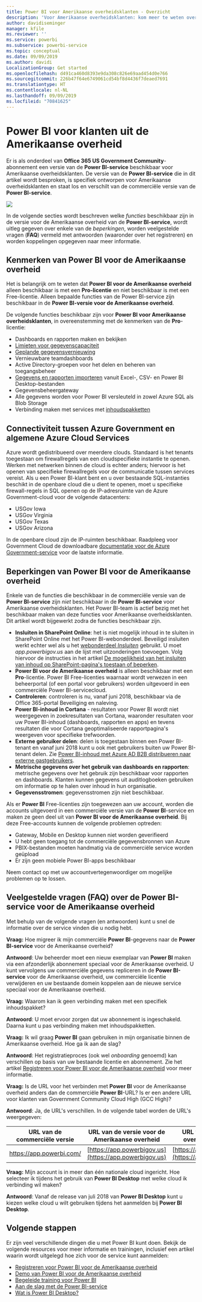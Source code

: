 ```yaml
---
title: Power BI voor Amerikaanse overheidsklanten - Overzicht
description: 'Voor Amerikaanse overheidsklanten: kom meer te weten over de kenmerken en limieten voor de Power BI-service voor de Amerikaanse overheid'
author: davidiseminger
manager: kfile
ms.reviewer: ''
ms.service: powerbi
ms.subservice: powerbi-service
ms.topic: conceptual
ms.date: 09/09/2019
ms.author: davidi
LocalizationGroup: Get started
ms.openlocfilehash: d491ca460d8393e9da308c826e69aad454d0e766
ms.sourcegitcommit: 226b47f64e6749061cd54bf8d4436f7deaed7691
ms.translationtype: HT
ms.contentlocale: nl-NL
ms.lasthandoff: 09/09/2019
ms.locfileid: "70841625"
---
```

# <a name="power-bi-for-us-government-customers"></a>Power BI voor klanten uit de Amerikaanse overheid
Er is als onderdeel van **Office 365 US Government Community**-abonnement een versie van de **Power BI-service** beschikbaar voor Amerikaanse overheidsklanten. De versie van de **Power BI-service** die in dit artikel wordt besproken, is specifiek ontworpen voor Amerikaanse overheidsklanten en staat los en verschilt van de commerciële versie van de **Power BI-service**.

![](media/service-govus-overview/service_usgov_overview-1.png)

In de volgende secties wordt beschreven welke *functies* beschikbaar zijn in de versie voor de Amerikaanse overheid van de **Power BI-service**, wordt uitleg gegeven over enkele van de *beperkingen*, worden veelgestelde vragen (**FAQ**) vermeld met antwoorden (waaronder over het registreren) en worden koppelingen opgegeven naar meer informatie.

## <a name="features-of-power-bi-us-government"></a>Kenmerken van Power BI voor de Amerikaanse overheid
Het is belangrijk om te weten dat **Power BI voor de Amerikaanse overheid** alleen beschikbaar is met een **Pro-licentie** en niet beschikbaar is met een Free-licentie. Alleen bepaalde functies van de Power BI-service zijn beschikbaar in de **Power BI-versie voor de Amerikaanse overheid**.

De volgende functies beschikbaar zijn voor **Power BI voor Amerikaanse overheidsklanten**, in overeenstemming met de kenmerken van de **Pro**-licentie:

* Dashboards en rapporten maken en bekijken
* [Limieten voor gegevenscapaciteit](service-admin-manage-your-data-storage-in-power-bi.md)
* [Geplande gegevensvernieuwing](refresh-data.md)
* Vernieuwbare teamdashboards
* Active Directory-groepen voor het delen en beheren van toegangsbeheer
* [Gegevens en rapporten importeren](service-get-data.md) vanuit Excel-, CSV- en Power BI Desktop-bestanden
* Gegevensbeheergateway
* Alle gegevens worden voor Power BI versleuteld in zowel Azure SQL als Blob Storage
* Verbinding maken met services met [inhoudspakketten](service-connect-to-services.md)

## <a name="connectivity-between-government-and-global-azure-cloud-services"></a>Connectiviteit tussen Azure Government en algemene Azure Cloud Services 

Azure wordt gedistribueerd over meerdere clouds. Standaard is het tenants toegestaan om firewallregels van een cloudspecifieke instantie te openen. Werken met netwerken binnen de cloud is echter anders; hiervoor is het openen van specifieke firewallregels voor de communicatie tussen services vereist. Als u een Power BI-klant bent en u over bestaande SQL-instanties beschikt in de openbare cloud die u dient te openen, moet u specifieke firewall-regels in SQL openen op de IP-adresruimte van de Azure Government-cloud voor de volgende datacenters:

* USGov Iowa
* USGov Virginia
* USGov Texas
* USGov Arizona

In de openbare cloud zijn de IP-ruimten beschikbaar. Raadpleeg voor Government Cloud de downloadbare [documentatie voor de Azure Government-service](https://www.microsoft.com/download/details.aspx?id=57063) voor de laatste informatie.

## <a name="limitations-of-power-bi-us-government"></a>Beperkingen van Power BI voor de Amerikaanse overheid
Enkele van de functies die beschikbaar in de commerciële versie van de **Power BI-service** zijn *niet* beschikbaar in de **Power BI-service** voor Amerikaanse overheidsklanten. Het Power BI-team is actief bezig met het beschikbaar maken van deze functies voor Amerikaanse overheidsklanten. Dit artikel wordt bijgewerkt zodra de functies beschikbaar zijn.

* **Insluiten in SharePoint Online**: het is niet mogelijk inhoud in te sluiten in SharePoint Online met het Power BI-webonderdeel. Beveiligd insluiten werkt echter wel als u het [webonderdeel *Insluiten*](https://docs.microsoft.com/power-bi/service-embed-secure) gebruikt. U moet *app.powerbigov.us* aan de lijst met uitzonderingen toevoegen. Volg hiervoor de instructies in het artikel [De mogelijkheid van het insluiten van inhoud op SharePoint-pagina's toestaan of beperken](https://support.office.com/article/allow-or-restrict-the-ability-to-embed-content-on-sharepoint-pages-e7baf83f-09d0-4bd1-9058-4aa483ee137b).
* **Power BI voor de Amerikaanse overheid** is alleen beschikbaar met een **Pro**-licentie. Power BI Free-licenties waarnaar wordt verwezen in een beheerportal (of een portal voor gebruikers) worden uitgevoerd in een commerciële Power BI-servicecloud.
* **Controleren**: controleren is nu, vanaf juni 2018, beschikbaar via de Office 365-portal Beveiliging en naleving.
* **Power BI-inhoud in Cortana** - resultaten voor Power BI wordt niet weergegeven in zoekresultaten van Cortana, waaronder resultaten voor uw Power BI-inhoud (dashboards, rapporten en apps) en tevens resultaten die voor Cortana geoptimaliseerde rapportpagina's weergeven voor specifieke trefwoorden.
* **Externe gebruiker delen**: delen is toegestaan binnen een Power BI-tenant en vanaf juni 2018 kunt u ook met gebruikers buiten uw Power BI-tenant delen. Zie [Power BI-inhoud met Azure AD B2B distribueren naar externe gastgebruikers](service-admin-azure-ad-b2b.md).
* **Metrische gegevens over het gebruik van dashboards en rapporten**: metrische gegevens over het gebruik zijn beschikbaar voor rapporten en dashboards. Klanten kunnen gegevens uit auditlogboeken gebruiken om informatie op te halen over inhoud in hun organisatie.
* **Gegevensstromen**: gegevensstromen zijn niet beschikbaar.

Als er **Power BI** Free-licenties zijn toegewezen aan uw account, worden die accounts uitgevoerd in een commerciële versie van de **Power BI**-service en maken ze geen deel uit van **Power BI voor de Amerikaanse overheid**. Bij deze Free-accounts kunnen de volgende problemen optreden:

* Gateway, Mobile en Desktop kunnen niet worden geverifieerd
* U hebt geen toegang tot de commerciële gegevensbronnen van Azure
* PBIX-bestanden moeten handmatig via de commerciële service worden geüpload
* Er zijn geen mobiele Power BI-apps beschikbaar

Neem contact op met uw accountvertegenwoordiger om mogelijke problemen op te lossen.

## <a name="frequently-asked-questions-faq-for-the-us-government-version-of-the-power-bi-service"></a>Veelgestelde vragen (FAQ) over de Power BI-service voor de Amerikaanse overheid
Met behulp van de volgende vragen (en antwoorden) kunt u snel de informatie over de service vinden die u nodig hebt.

**Vraag:** Hoe migreer ik mijn commerciële **Power BI**-gegevens naar de **Power BI-service** voor de Amerikaanse overheid?

**Antwoord**: Uw beheerder moet een nieuw exemplaar van **Power BI** maken via een afzonderlijk abonnement speciaal voor de Amerikaanse overheid. U kunt vervolgens uw commerciële gegevens repliceren in de **Power BI-service** voor de Amerikaanse overheid, uw commerciële licentie verwijderen en uw bestaande domein koppelen aan de nieuwe service speciaal voor de Amerikaanse overheid.

**Vraag:** Waarom kan ik geen verbinding maken met een specifiek inhoudspakket?

**Antwoord**: U moet ervoor zorgen dat uw abonnement is ingeschakeld. Daarna kunt u pas verbinding maken met inhoudspakketten.

**Vraag:** Ik wil graag **Power BI** gaan gebruiken in mijn organisatie binnen de Amerikaanse overheid. Hoe ga ik aan de slag?

**Antwoord**: Het registratieproces (ook wel *onboarding* genoemd) kan verschillen op basis van uw bestaande licentie en abonnement. Zie het artikel [Registreren voor Power BI voor de Amerikaanse overheid](service-govus-signup.md) voor meer informatie.

**Vraag:** Is de URL voor het verbinden met **Power BI** voor de Amerikaanse overheid anders dan de commerciële **Power BI**-URL? Is er een andere URL voor klanten van Government Community Cloud High (GCC High)?

**Antwoord**: Ja, de URL's verschillen. In de volgende tabel worden de URL's weergegeven:

| URL van de commerciële versie | URL van de versie voor de Amerikaanse overheid | URL van de Amerikaanse overheid voor GCC High |
| --- | --- | --- |
| https://app.powerbi.com/ |[https://app.powerbigov.us](https://app.powerbigov.us) | [https://app.high.powerbigov.us](https://app.high.powerbigov.us) |

**Vraag:** Mijn account is in meer dan één nationale cloud ingericht. Hoe selecteer ik tijdens het gebruik van **Power BI Desktop** met welke cloud ik verbinding wil maken?

**Antwoord**: Vanaf de release van juli 2018 van **Power BI Desktop** kunt u kiezen welke cloud u wilt gebruiken tijdens het aanmelden bij **Power BI Desktop**.


## <a name="next-steps"></a>Volgende stappen
Er zijn veel verschillende dingen die u met Power BI kunt doen. Bekijk de volgende resources voor meer informatie en trainingen, inclusief een artikel waarin wordt uitgelegd hoe zich voor de service kunt aanmelden:

* [Registreren voor Power BI voor de Amerikaanse overheid](service-govus-signup.md)
* <a href="https://channel9.msdn.com/Blogs/Azure/Cognitive-Services-HDInsight-and-Power-BI-on-Azure-Government">Demo van Power BI voor de Amerikaanse overheid</a>
* [Begeleide training voor Power BI](guided-learning/gettingstarted.yml?tutorial-step=1)
* [Aan de slag met de Power BI-service](service-get-started.md)
* [Wat is Power BI Desktop?](desktop-what-is-desktop.md)

